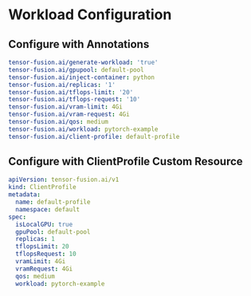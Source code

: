 
# Workload Configuration

## Configure with Annotations

```yaml
tensor-fusion.ai/generate-workload: 'true'
tensor-fusion.ai/gpupool: default-pool
tensor-fusion.ai/inject-container: python
tensor-fusion.ai/replicas: '1'
tensor-fusion.ai/tflops-limit: '20'
tensor-fusion.ai/tflops-request: '10'
tensor-fusion.ai/vram-limit: 4Gi
tensor-fusion.ai/vram-request: 4Gi
tensor-fusion.ai/qos: medium
tensor-fusion.ai/workload: pytorch-example
tensor-fusion.ai/client-profile: default-profile
```

## Configure with ClientProfile Custom Resource

```yaml
apiVersion: tensor-fusion.ai/v1
kind: ClientProfile
metadata:
  name: default-profile
  namespace: default
spec:
  isLocalGPU: true
  gpuPool: default-pool
  replicas: 1
  tflopsLimit: 20
  tflopsRequest: 10
  vramLimit: 4Gi
  vramRequest: 4Gi
  qos: medium
  workload: pytorch-example
```
